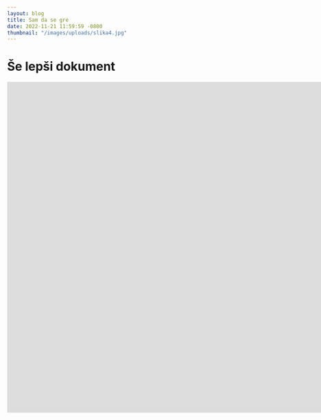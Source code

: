 ```yaml
---
layout: blog
title: Sam da se gre
date: 2022-11-21 11:59:59 -0800
thumbnail: "/images/uploads/slika4.jpg"
---
```


# Še lepši dokument

<iframe width="1664" height="770" src="https://www.youtube.com/embed/Q6bamDTKVGc?list=PLAWmo5fDQX87aTmOfr9eu7cq_XogHqeic" title="YouTube video player" frameborder="0" allow="accelerometer; autoplay; clipboard-write; encrypted-media; gyroscope; picture-in-picture" allowfullscreen></iframe>